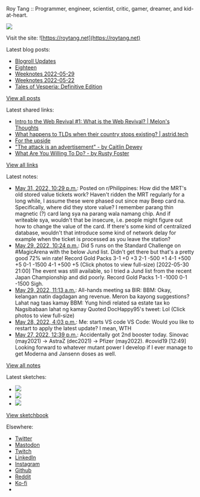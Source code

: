 Roy Tang :: Programmer, engineer, scientist, critic, gamer, dreamer, and kid-at-heart.

![](https://roytang.net/static/img/profile.jpg)

Visit the site: ![https://roytang.net](https://roytang.net)

Latest blog posts:

- [Blogroll Updates](https://roytang.net/2022/06/blogroll-updates/)
- [Eighteen](https://roytang.net/2022/05/eighteen/)
- [Weeknotes 2022-05-29](https://roytang.net/2022/05/weeknotes-05-29/)
- [Weeknotes 2022-05-22](https://roytang.net/2022/05/weeknotes-05-22/)
- [Tales of Vesperia: Definitive Edition](https://roytang.net/2022/05/tales-of-vesperia/)

[View all posts](https://roytang.net/blog)

Latest shared links:

- [Intro to the Web Revival #1: What is the Web Revival? | Melon&#x27;s Thoughts](https://roytang.net/2022/06/4731fb7f0a0bffa9398d97509fb2bc89/)
- [What happens to TLDs when their country stops existing? | astrid.tech](https://roytang.net/2022/05/303ca7b2d83d9cd9ac93b14d58f8c8c0/)
- [For the upside](https://roytang.net/2022/05/a12d2800a2faed0900baa9b3f27bec54/)
- [&quot;The attack is an advertisement&quot;  - by Caitlin Dewey](https://roytang.net/2022/05/6945abbc9a5984a842472f8a75337293/)
- [What Are You Willing To Do? - by Rusty Foster](https://roytang.net/2022/05/7bddede0fb4b64ac773c5bdee7dd989b/)

[View all links](https://roytang.net/links)

Latest notes:

- [May 31, 2022, 10:29 p.m.](https://roytang.net/2022/05/v1rk0c/): Posted on r/Philippines: How did the MRT&#x27;s old stored value tickets work? Haven&#x27;t ridden the MRT regularly for a long while, I assume these were phased out since may Beep card na. Specifically, where did they store value? I remember parang thin magnetic (?) card lang sya na parang wala namang chip. And if writeable sya, wouldn&#x27;t that be insecure, i.e. people might figure out how to change the value of the card. If there&#x27;s some kind of centralized database, wouldn&#x27;t that introduce some kind of network delay for example when the ticket is processed as you leave the station?
- [May 29, 2022, 10:24 p.m.](https://roytang.net/2022/05/1530918105915879424/): Did 5 runs on the Standard Challenge on #MagicArena with the below Jund list. Didn&#x27;t get there but that&#x27;s a pretty good 72% win rate! Record Gold Packs 3-1 +0 +3 2-1 -500 +1 4-1 +500 +5 0-1 -1500 4-1 +500 +5 (Click photos to view full-size) [2022-05-30 21:00] The event was still available, so I tried a Jund list from the recent Japan Championship and did poorly. Record Gold Packs 1-1 -1000 0-1 -1500 Sigh.
- [May 29, 2022, 11:13 a.m.](https://roytang.net/2022/05/1530749116178804737/): All-hands meeting sa BIR: BBM: Okay, kelangan natin dagdagan ang revenue. Meron ba kayong suggestions? Lahat nag taas kamay BBM: Yung hindi related sa estate tax ko Nagsibabaan lahat ng kamay Quoted DocHappy95&#x27;s tweet: Lol (Click photos to view full-size)
- [May 28, 2022, 4:03 p.m.](https://roytang.net/2022/05/d4cd7ac33453e70650f489949fd39108/): Me: starts VS code VS Code: Would you like to restart to apply the latest update? I mean, WTH
- [May 27, 2022, 12:39 p.m.](https://roytang.net/2022/05/1530046129353543680/): Accidentally got 2nd booster today. Sinovac (may2021) -&gt; AstraZ (dec2021) -&gt; Pfizer (may2022). #covid19 [12:49] Looking forward to whatever mutant power I develop if I ever manage to get Moderna and Jansenn doses as well.

[View all notes](https://roytang.net/notes)

Latest sketches:


- ![](https://roytang.net/media/cache/eb/6d/eb6d42690e16874c36049dccfd32b06d.jpg)
- ![](https://roytang.net/media/cache/6c/d5/6cd5b41f73d41026b3f65beeac28a6af.jpg)
- ![](https://roytang.net/media/cache/e5/da/e5da975ee2fed5a25dba802aa7d5ad1c.jpg)

[View sketchbook](https://roytang.net/albums/sketchbook)


Elsewhere:

- [Twitter](https://twitter.com/roytang)
- [Mastodon](https://mastodon.technology/@roytang)
- [Twitch](https://twitch.tv/twitchyroy)
- [LinkedIn](https://www.linkedin.com/in/roytang)
- [Instagram](https://instagram.com/roytang0400)
- [Github](https://github.com/roytang)
- [Reddit](https://reddit.com/u/hungryroy)
- [Ko-fi](https://ko-fi.com/roytang)
- [](mailto:hello@roytang.net)
